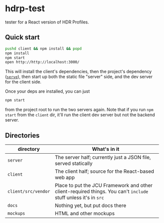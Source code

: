 # hdrp-test

tester for a React version of HDR Profiles.

## Quick start

```bash
pushd client && npm install && popd
npm install
npm start
open http://http://localhost:3000/
```

This will install the client's dependencies, then the project's
dependency ([`serve`](https://github.com/zeit/serve)), then
start up both the static file "server" side, and the dev server
for the client side.

Once your deps are installed, you can just

```bash
npm start
```

from the project root to run the two servers again.  Note that if
you run `npm start` from the `client` dir, it'll run the client
dev server but not the backend server.

## Directories

|directory           | What's in it
|--------------------|----------------------
|`server`            | The server half; currently just a JSON file, served statically
|`client`            | The client half; source for the React-based web app
|`client/src/vendor` | Place to put the JCU Framework and other client-required things.  You can't `include` stuff unless it's in `src`
|`docs`              | Nothing yet, but put docs there
|`mockups`           | HTML and other mockups

